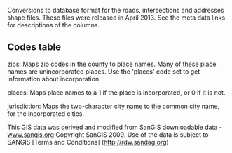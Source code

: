 Conversions to database format for the roads, intersections and addresses
shape files. These files were released in April 2013. See the meta data links
for descriptions of the columns.

Codes table
-----------

zips: Maps zip codes in the county to place names. Many of these place names
are unincorporated places. Use the 'places' code set to get information about
incorporation

places: Maps place names to a 1 if the place is incorporated, or 0 if it is
not.

jurisdiction: Maps the two-character city name to the common city name, for the incorporated cities. 


This GIS data was derived and modified from SanGIS downloadable data -
www.sangis.org Copyright SanGIS 2009. Use of the data is subject to SANGIS
[Terms and Conditions] (http://rdw.sandag.org)